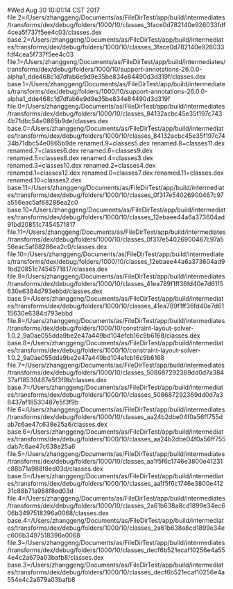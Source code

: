 #Wed Aug 30 10:01:14 CST 2017
file.2=/Users/zhanggeng/Documents/as/FileDirTest/app/build/intermediates/transforms/dex/debug/folders/1000/10/classes_3face0d782140e926033fdf4cea5f737f5ee4c03/classes.dex
base.2=/Users/zhanggeng/Documents/as/FileDirTest/app/build/intermediates/transforms/dex/debug/folders/1000/10/classes_3face0d782140e926033fdf4cea5f737f5ee4c03
file.1=/Users/zhanggeng/Documents/as/FileDirTest/app/build/intermediates/transforms/dex/debug/folders/1000/10/support-annotations-26.0.0-alpha1_dde468c1d7dfab6e9d9e35be834e84490d3d319f/classes.dex
base.1=/Users/zhanggeng/Documents/as/FileDirTest/app/build/intermediates/transforms/dex/debug/folders/1000/10/support-annotations-26.0.0-alpha1_dde468c1d7dfab6e9d9e35be834e84490d3d319f
file.0=/Users/zhanggeng/Documents/as/FileDirTest/app/build/intermediates/transforms/dex/debug/folders/1000/10/classes_84132acbc45e35f197c7434b71dbc54e0865b9de/classes.dex
base.0=/Users/zhanggeng/Documents/as/FileDirTest/app/build/intermediates/transforms/dex/debug/folders/1000/10/classes_84132acbc45e35f197c7434b71dbc54e0865b9de
renamed.9=classes5.dex
renamed.8=classes11.dex
renamed.7=classes6.dex
renamed.6=classes9.dex
renamed.5=classes8.dex
renamed.4=classes3.dex
renamed.3=classes10.dex
renamed.2=classes4.dex
renamed.1=classes12.dex
renamed.0=classes7.dex
renamed.11=classes.dex
renamed.10=classes2.dex
base.11=/Users/zhanggeng/Documents/as/FileDirTest/app/build/intermediates/transforms/dex/debug/folders/1000/10/classes_0f317e54026900467c97a556eac5af68286ea2c0
base.10=/Users/zhanggeng/Documents/as/FileDirTest/app/build/intermediates/transforms/dex/debug/folders/1000/10/classes_12ebaee44a6a373604ad91bd20851c7454571817
file.11=/Users/zhanggeng/Documents/as/FileDirTest/app/build/intermediates/transforms/dex/debug/folders/1000/10/classes_0f317e54026900467c97a556eac5af68286ea2c0/classes.dex
file.10=/Users/zhanggeng/Documents/as/FileDirTest/app/build/intermediates/transforms/dex/debug/folders/1000/10/classes_12ebaee44a6a373604ad91bd20851c7454571817/classes.dex
file.9=/Users/zhanggeng/Documents/as/FileDirTest/app/build/intermediates/transforms/dex/debug/folders/1000/10/classes_41ea789f1ff36fd40e7d6115630e6384d793ebbd/classes.dex
base.9=/Users/zhanggeng/Documents/as/FileDirTest/app/build/intermediates/transforms/dex/debug/folders/1000/10/classes_41ea789f1ff36fd40e7d6115630e6384d793ebbd
file.8=/Users/zhanggeng/Documents/as/FileDirTest/app/build/intermediates/transforms/dex/debug/folders/1000/10/constraint-layout-solver-1.0.2_9a0ae055dda9be2e47a449bd104efcb16c9b6168/classes.dex
base.8=/Users/zhanggeng/Documents/as/FileDirTest/app/build/intermediates/transforms/dex/debug/folders/1000/10/constraint-layout-solver-1.0.2_9a0ae055dda9be2e47a449bd104efcb16c9b6168
file.7=/Users/zhanggeng/Documents/as/FileDirTest/app/build/intermediates/transforms/dex/debug/folders/1000/10/classes_508687292369dd0d7a38437af18530487e5f3f9b/classes.dex
base.7=/Users/zhanggeng/Documents/as/FileDirTest/app/build/intermediates/transforms/dex/debug/folders/1000/10/classes_508687292369dd0d7a38437af18530487e5f3f9b
file.6=/Users/zhanggeng/Documents/as/FileDirTest/app/build/intermediates/transforms/dex/debug/folders/1000/10/classes_aa24b2dbe04f0a56ff755dab7c6ae47c638e25a6/classes.dex
base.6=/Users/zhanggeng/Documents/as/FileDirTest/app/build/intermediates/transforms/dex/debug/folders/1000/10/classes_aa24b2dbe04f0a56ff755dab7c6ae47c638e25a6
file.5=/Users/zhanggeng/Documents/as/FileDirTest/app/build/intermediates/transforms/dex/debug/folders/1000/10/classes_aa1f5f6c1746e3800e41231c88b71a988f8ed03d/classes.dex
base.5=/Users/zhanggeng/Documents/as/FileDirTest/app/build/intermediates/transforms/dex/debug/folders/1000/10/classes_aa1f5f6c1746e3800e41231c88b71a988f8ed03d
file.4=/Users/zhanggeng/Documents/as/FileDirTest/app/build/intermediates/transforms/dex/debug/folders/1000/10/classes_2a61b638a8cd1899e34ec606b3497518396a0068/classes.dex
base.4=/Users/zhanggeng/Documents/as/FileDirTest/app/build/intermediates/transforms/dex/debug/folders/1000/10/classes_2a61b638a8cd1899e34ec606b3497518396a0068
file.3=/Users/zhanggeng/Documents/as/FileDirTest/app/build/intermediates/transforms/dex/debug/folders/1000/10/classes_decf6b521ecaf10256e4a554e4c2a679a03bafb8/classes.dex
base.3=/Users/zhanggeng/Documents/as/FileDirTest/app/build/intermediates/transforms/dex/debug/folders/1000/10/classes_decf6b521ecaf10256e4a554e4c2a679a03bafb8
